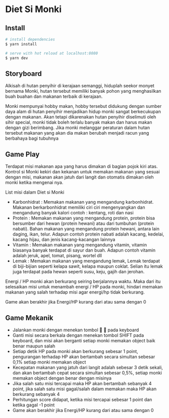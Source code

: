 # Diet Si Monki

## Install

```bash
# install dependencies
$ yarn install

# serve with hot reload at localhost:8080
$ yarn dev
```

## Storyboard

Alkisah di hutan penyihir di kerajaan semanggi, hiduplah seekor monyet bernama Monki, hutan tersebut memiliki banyak pohon yang menghasilkan buah buahan dan makanan terbaik di kerajaan.

Monki mempunyai hobby makan, hobby tersebut didukung dengan sumber daya alam di hutan penyihir menjadikan hidup monki sangat berkecukupan dengan makanan. Akan tetapi dikarenakan hutan penyihir diselimuti oleh sihir special, monki tidak boleh terlalu banyak makan dan harus makan dengan gizi berimbang. Jika monki melanggar peraturan dalam hutan tersebut makanan yang akan dia makan berubah menjadi racun yang berbahaya bagi tubuhnya

## Game Play

Terdapat misi makanan apa yang harus dimakan di bagian pojok kiri atas. Kontrol si Monki kekiri dan kekanan untuk memakan makanan yang sesuai dengan misi, makanan akan jatuh dari langit dan otomatis dimakan oleh monki ketika mengenai nya.

List misi dalam Diet si Monki

- Karbonhidrat : Memakan makanan yang mengandung karbonhidrat. Makanan berkarbonhidrat memiliki ciri ciri mengenyangkan dan mengandung banyak kalori contoh : kentang, roti dan nasi
- Protein : Memakan makanan yang mengandung protein, protein bisa bersumber dari hewan (protein hewani) atau dari tumbuhan (protein nabati). Bahan makanan yang mengandung protein hewani, antara lain daging, ikan, telur. Adapun contoh protein nabati adalah kacang, kedelai, kacang hijau, dan jenis kacang-kacangan lainnya
- Vitamin : Memakan makanan yang mengandung vitamin, vitamin biasanya banyak terdapat di sayur dan buah. Adapun contoh vitamin adalah jeruk, apel, tomat, pisang, wortel dll
- Lemak : Memakan makanan yang mengandung lemak, Lemak terdapat di biji-bijian seperti kelapa sawit, kelapa maupun coklat. Selian itu lemak juga terdapat pada hewan seperti susu, keju, gajih dan jerohan.

Energi / HP monki akan berkurang seiring berjalannya waktu. Maka dari itu selesaikan misi untuk menambah energi / HP pada monki, hindari memakan makanan yang salah terhadap misi agar energi/hp tidak berkurang.

Game akan berakhir jika Energi/HP kurang dari atau sama dengan 0

## Game Mekanik

- Jalankan monki dengan menekan tombol   pada keyboard
- Ganti misi secara berkala dengan menekan tombol SHIFT pada keyboard, dan misi akan berganti setiap monki memakan object baik benar maupun salah
- Setiap detik HP pada monki akan berkurang sebesar 1 point, pengurangan terhadap HP akan bertambah secara simultan sebesar 0,1% setiap monki memakan object
- Kecepatan makanan yang jatuh dari langit adalah sebesar 3 detik sekali, dan akan bertambah cepat secara simultan sebesar 0,5%, setiap monki memakan object dengan benar dengan misinya
- Jika salah satu misi tercapai maka HP akan bertambah sebanyak 4 point, jika salah satu misi gagal/salah dalam memakan maka HP akan berkurang sebanyak 4
- Perhitungan score didapat, ketika misi tercapai sebesar 1 point dan ketika gagal -1 point
- Game akan berakhir jika Energi/HP kurang dari atau sama dengan 0
